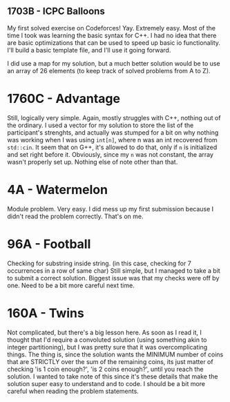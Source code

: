 ## 1703B - ICPC Balloons
My first solved exercise on Codeforces! Yay.
Extremely easy. Most of the time I took was learning the basic syntax for C++.
I had no idea that there are basic optimizations that can be used to speed up basic
io functionality. I'll build a basic template file, and I'll use it going forward.

I did use a map for my solution, but a much better solution would be to use an array
of 26 elements (to keep track of solved problems from A to Z).

# 1760C - Advantage
Still, logically very simple. Again, mostly struggles with C++, nothing out of the
ordinary. I used a vector for my solution to store the list of the participant's
strenghts, and actually was stumped for a bit on why nothing was working when I was
using `int[n]`, where n was an int recovered from `std::cin`. It seem that on G++,
it's allowed to do that, only if `n` is initialized and set right before it.
Obviously, since my `n` was not constant, the array wasn't properly set up.
Nothing else of note other than that.

# 4A - Watermelon
Module problem. Very easy. I did mess up my first submission because I didn't read
the problem correctly. That's on me.

# 96A - Football
Checking for substring inside string. (in this case, checking for 7 occurrences in a
row of same char)
Still simple, but I managed to take a bit to submit a correct solution. Biggest
issue was that my checks were off by one. Need to be  a bit more careful next time.

# 160A - Twins
Not complicated, but there's a big lesson here. As soon as I read it, I thought that I'd require a
convoluted solution (using something akin to integer partitioning), but I was pretty sure that it 
was overcomplicating things. The thing is, since the solution wants the MINIMUM number of coins that 
are STRICTLY over the sum of the remaining coins, its just matter of checking 'is 1 coin enough?', 
'is 2 coins enough?', until you reach the solution. 
I wanted to take note of this since it's these details that make the solution super easy to
understand and to code. I should be a bit more careful when reading the problem statements.
